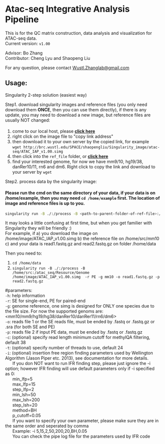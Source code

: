 # Atac-seq Integrative Analysis Pipeline  
This is for the QC matrix construction, data analysis and visualization for ATAC-seq data.  
Current version: `v1.00`   

Advisor: Bo Zhang  
Contributor: Cheng Lyu and Shaopeng Liu  

For any question, please contact Wustl.Zhanglab@gmail.com  


## Usage:  
Singularity 2-step solution (easiest way)  

Step1. download singularity images and reference files (you only need download them **ONCE**, then you can use them directly), if there is any update, you may need to download a new image, but reference files are usually NOT changed:  
####  
1. come to our local host, please **[ click here ](http://brc.wustl.edu/SPACE/shaopengliu/Singularity_image/atac-seq/)**  
2. right click on the image file to "copy link address"  
3. then download it to your own server by the copied link, for example  
`wget http://brc.wustl.edu/SPACE/shaopengliu/Singularity_image/atac-seq/ATAC_IAP_v1.00.simg`  
4. then click into the `ref_file` folder, or **[ click here ](http://brc.wustl.edu/SPACE/shaopengliu/Singularity_image/atac-seq/ref_file/)**  
5. find your interested genome, for now we have mm9/10, hg19/38, danRer10/11, rn6 and dm6. Right click to copy the link and download to your server by `wget`  

Step2. process data by the singularity image: 
#### Please run the cmd on the same directory of your data, if your data is on /home/example, then you may need `cd /home/example` first. The location of image and reference files is up to you.    
```bash
singularity run -B ./:/process -B <path-to-parent-folder-of-ref-file>:/atac_seq/Resource/Genome  <path-to-downloaded-image> -r <SE/PE> -g <mm10/mm10/hg38 etc.>  -o <read_file1>  -p <read_file2>  
```
It may looks a little confusing at first time, but when you get familier with Singularity they will be friendly :)  
For example, if
a) you download the image on /home/image/ATAC_IAP_v1.00.simg
b) the reference file on /home/src/mm10 
c) and your data is read1.fastq.gz and read2.fastq.gz on folder /home/data  

Then you need to:
1. `cd /home/data` 
2. `singularity run -B ./:/process -B /home/src:/atac_seq/Resource/Genome  /home/image/ATAC_IAP_v1.00.simg  -r PE -g mm10 -o read1.fastq.gz -p read2.fastq.gz`  

#parameters:  
`-h`: help information  
`-r`: SE for single-end, PE for paired-end  
`-g`: genome reference, one simg is designed for ONLY one species due to the file size. For now the supported genoms are: <mm10/mm9/hg19/hg38/danRer10/danRer11/rn6/dm6>  
`-o`: reads file 1 or the SE reads file, must be ended by .fastq or .fastq.gz or .sra (for both SE and PE)  
`-p`: reads file 2 if input PE data, must be ended by .fastq or .fastq.gz  
`-c`: (optional) specify read length minimum cutoff for methylQA filtering, default 38  
`-t`: (optional) specify number of threads to use, default 24  
`-i`: (optional) insertion free region finding parameters used by Wellington Algorithm (Jason Piper etc. 2013), see documentation for more details.  
&nbsp;&nbsp;&nbsp;&nbsp;&nbsp;&nbsp;If you don NOT want to run IFR finding step, please just ignore the -i option; however IFR finding will use default parameters only if -i specified as 0:  
&nbsp;&nbsp;&nbsp;&nbsp;&nbsp;&nbsp;min_lfp=5  
&nbsp;&nbsp;&nbsp;&nbsp;&nbsp;&nbsp;max_lfp=15  
&nbsp;&nbsp;&nbsp;&nbsp;&nbsp;&nbsp;step_lfp=2  
&nbsp;&nbsp;&nbsp;&nbsp;&nbsp;&nbsp;min_lsh=50  
&nbsp;&nbsp;&nbsp;&nbsp;&nbsp;&nbsp;max_lsh=200  
&nbsp;&nbsp;&nbsp;&nbsp;&nbsp;&nbsp;step_lsh=20  
&nbsp;&nbsp;&nbsp;&nbsp;&nbsp;&nbsp;method=BH  
&nbsp;&nbsp;&nbsp;&nbsp;&nbsp;&nbsp;p_cutoff=0.05  
&nbsp;&nbsp;&nbsp;&nbsp;&nbsp;&nbsp;If you want to specify your own parameter, please make sure they are in the same order and seperated by comma  
&nbsp;&nbsp;&nbsp;&nbsp;&nbsp;&nbsp;Example: -i 5,15,2,50,200,20,BH,0.05  
&nbsp;&nbsp;&nbsp;&nbsp;&nbsp;&nbsp;You can check the pipe log file for the parameters used by IFR code  






